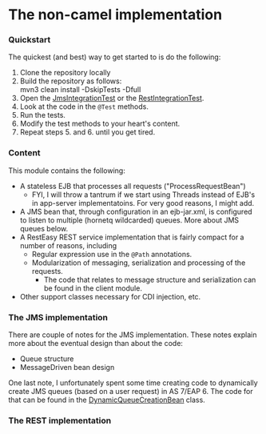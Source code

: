 
# The non-camel implementation

### Quickstart

The quickest (and best) way to get started to is do the following: 

1. Clone the repository locally
2. Build the repository as follows:     
    mvn3 clean install -DskipTests -Dfull
3. Open the [JmsIntegrationTest]() or the [RestIntegrationTest](). 
4. Look at the code in the `@Test` methods. 
5. Run the tests. 
6. Modify the test methods to your heart's content. 
7. Repeat steps 5. and 6. until you get tired. 

### Content

This module contains the following: 

- A stateless EJB that processes all requests ("ProcessRequestBean")
  - FYI, I will throw a tantrum if we start using Threads instead of EJB's in app-server
    implementatoins. For very good reasons, I might add. 
- A JMS bean that, through configuration in an ejb-jar.xml, is configured to listen to multiple
  (hornetq wildcarded) queues. More about JMS queues below. 
- A RestEasy REST service implementation that is fairly compact for a number of reasons, including
  - Regular expression use in the `@Path` annotations. 
  - Modularization of messaging, serialization and processing of the requests. 
    - The code that relates to message structure and serialization can be found in the client
      module. 
- Other support classes necessary for CDI injection, etc. 

### The JMS implementation

There are couple of notes for the JMS implementation. These notes explain more about the eventual
design than about the code: 
- Queue structure
- MessageDriven bean design

One last note, I unfortunately spent some time creating code to dynamically create JMS queues (based
on a user request) in AS 7/EAP 6. The code for that can be found in the [DynamicQueueCreationBean](
) class.

### The REST implementation



